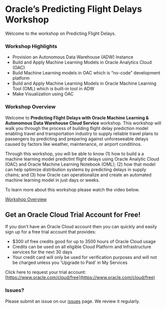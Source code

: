 # Oracle’s Predicting Flight Delays Workshop 

Welcome to the workshop on Predicting Flight Delays.

### Workshop Highlights
- Provision an Autonomous Data Warehouse (ADW) Instance
- Build and Apply Machine Learning Models in Oracle Analytics Cloud (OAC)
- Build Machine Learning models in OAC which is “no-code” development platform
- Build and Apply Machine Learning Models in Oracle Machine Learning Tool (OML) which is built-in tool in ADW 
- Make Visualization using OAC 

### Workshop Overview

Welcome to **Predicting Flight Delays with Oracle Machine Learning & Autonomous Data Warehouse Cloud Service** workshop. This workshop will walk you through the process of building flight delay prediction model enabling travel and transportation industry to supply reliable travel plans to passengers by predicting and preparing against unforeseeable delays caused by factors like weather, maintenance, or airport conditinos. 

Through this workshop, you will be able to know (1) how to build a a machine learning model predictint flight delays using Oracle Analytic Cloud (OAC) and Oracle Machine Learning Notebook (OML); (2) how that model can help optimize distribution systems by predicting delays in supply chains; and (3) how Oracle can operationalize and create an automated machine learning model in just days or weeks. 

To learn more about this workshop please watch the video below.

<a href="https://www.youtube.com/watch?v=wBkXHoWiHTw" target="_video">Workshop Overview</a>

## Get an Oracle Cloud Trial Account for Free!
If you don't have an Oracle Cloud account then you can quickly and easily sign up for a free trial account that provides:
- $300 of free credits good for up to 3500 hours of Oracle Cloud usage
- Credits can be used on all eligible Cloud Platform and Infrastructure services for the next 30 days
- Your credit card will only be used for verification purposes and will not be charged unless you 'Upgrade to Paid' in My Services

Click here to request your trial account: [https://www.oracle.com/cloud/free](https://www.oracle.com/cloud/free)

### Issues?
Please submit an issue on our [issues](https://github.com/oracle/learning-library/issues) page.  We review it regularly.
